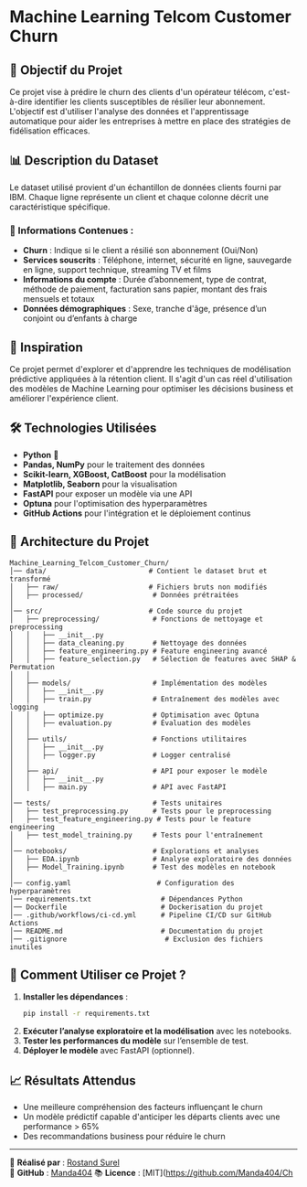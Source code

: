 # Machine Learning Telcom Customer Churn

## 📌 Objectif du Projet

Ce projet vise à prédire le churn des clients d'un opérateur télécom, c'est-à-dire identifier les clients susceptibles de résilier leur abonnement. L'objectif est d'utiliser l'analyse des données et l'apprentissage automatique pour aider les entreprises à mettre en place des stratégies de fidélisation efficaces.

## 📊 Description du Dataset

Le dataset utilisé provient d'un échantillon de données clients fourni par IBM. Chaque ligne représente un client et chaque colonne décrit une caractéristique spécifique.

### 🔹 Informations Contenues :

- **Churn** : Indique si le client a résilié son abonnement (Oui/Non)
- **Services souscrits** : Téléphone, internet, sécurité en ligne, sauvegarde en ligne, support technique, streaming TV et films
- **Informations du compte** : Durée d’abonnement, type de contrat, méthode de paiement, facturation sans papier, montant des frais mensuels et totaux
- **Données démographiques** : Sexe, tranche d'âge, présence d’un conjoint ou d’enfants à charge

## 🚀 Inspiration

Ce projet permet d'explorer et d'apprendre les techniques de modélisation prédictive appliquées à la rétention client. Il s'agit d'un cas réel d'utilisation des modèles de Machine Learning pour optimiser les décisions business et améliorer l'expérience client.

## 🛠️ Technologies Utilisées

- **Python** 🐍
- **Pandas, NumPy** pour le traitement des données
- **Scikit-learn, XGBoost, CatBoost** pour la modélisation
- **Matplotlib, Seaborn** pour la visualisation
- **FastAPI** pour exposer un modèle via une API
- **Optuna** pour l'optimisation des hyperparamètres
- **GitHub Actions** pour l'intégration et le déploiement continus

## 📂 Architecture du Projet

```
Machine_Learning_Telcom_Customer_Churn/
│── data/                         # Contient le dataset brut et transformé
│   ├── raw/                      # Fichiers bruts non modifiés
│   ├── processed/                 # Données prétraitées
│
│── src/                          # Code source du projet
│   ├── preprocessing/             # Fonctions de nettoyage et preprocessing
│   │   ├── __init__.py
│   │   ├── data_cleaning.py       # Nettoyage des données
│   │   ├── feature_engineering.py # Feature engineering avancé
│   │   ├── feature_selection.py   # Sélection de features avec SHAP & Permutation
│   │
│   ├── models/                    # Implémentation des modèles
│   │   ├── __init__.py
│   │   ├── train.py               # Entraînement des modèles avec logging
│   │   ├── optimize.py            # Optimisation avec Optuna
│   │   ├── evaluation.py          # Évaluation des modèles
│   │
│   ├── utils/                     # Fonctions utilitaires
│   │   ├── __init__.py
│   │   ├── logger.py              # Logger centralisé
│   │
│   ├── api/                       # API pour exposer le modèle
│   │   ├── __init__.py
│   │   ├── main.py                # API avec FastAPI
│
│── tests/                         # Tests unitaires
│   ├── test_preprocessing.py      # Tests pour le preprocessing
│   ├── test_feature_engineering.py # Tests pour le feature engineering
│   ├── test_model_training.py     # Tests pour l'entraînement
│
│── notebooks/                     # Explorations et analyses
│   ├── EDA.ipynb                  # Analyse exploratoire des données
│   ├── Model_Training.ipynb       # Test des modèles en notebook
│
│── config.yaml                     # Configuration des hyperparamètres
│── requirements.txt                 # Dépendances Python
│── Dockerfile                       # Dockerisation du projet
│── .github/workflows/ci-cd.yml      # Pipeline CI/CD sur GitHub Actions
│── README.md                        # Documentation du projet
│── .gitignore                        # Exclusion des fichiers inutiles
```

## 📌 Comment Utiliser ce Projet ?

1. **Installer les dépendances** :
   ```sh
   pip install -r requirements.txt
   ```
2. **Exécuter l’analyse exploratoire et la modélisation** avec les notebooks.
3. **Tester les performances du modèle** sur l’ensemble de test.
4. **Déployer le modèle** avec FastAPI (optionnel).

## 📈 Résultats Attendus

- Une meilleure compréhension des facteurs influençant le churn
- Un modèle prédictif capable d'anticiper les départs clients avec une performance > 65%
- Des recommandations business pour réduire le churn

---

👤 **Réalisé par** : [Rostand Surel](https://www.linkedin.com/in/rostand-surel/)  
📌 **GitHub** : [Manda404](https://github.com/Manda404)
📚 **Licence** : [MIT](https://github.com/Manda404/Ch